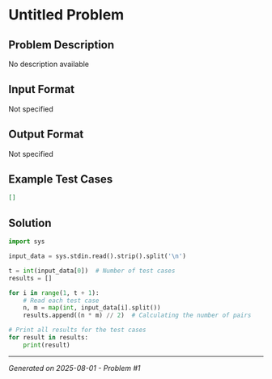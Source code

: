 # Untitled Problem

## Problem Description
No description available

## Input Format
Not specified

## Output Format
Not specified

## Example Test Cases
```json
[]
```

## Solution
```python
import sys

input_data = sys.stdin.read().strip().split('\n')

t = int(input_data[0])  # Number of test cases
results = []

for i in range(1, t + 1):
    # Read each test case
    n, m = map(int, input_data[i].split())
    results.append((n * m) // 2)  # Calculating the number of pairs

# Print all results for the test cases
for result in results:
    print(result)
```

---
*Generated on 2025-08-01 - Problem #1*